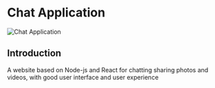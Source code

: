 # Chat Application

![Chat Application](https://i.ibb.co/GJwyy9m/Bv9-Js3-QLOLY-HD.jpg)

## Introduction
A website based on Node-js and React for chatting sharing photos and videos, with good user interface and user experience

